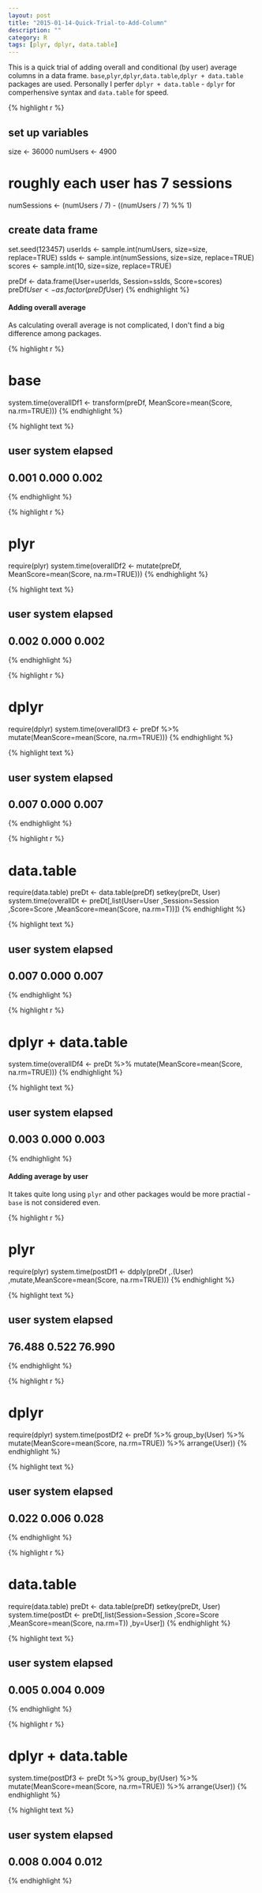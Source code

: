 ```yaml
---
layout: post
title: "2015-01-14-Quick-Trial-to-Add-Column"
description: ""
category: R
tags: [plyr, dplyr, data.table]
---
```

This is a quick trial of adding overall and conditional (by user) average columns in a data frame. `base`,`plyr`,`dplyr`,`data.table`,`dplyr + data.table` packages are used. Personally I perfer `dplyr + data.table` - `dplyr` for comperhensive syntax and `data.table` for speed.


{% highlight r %}
## set up variables
size <- 36000
numUsers <- 4900
# roughly each user has 7 sessions
numSessions <- (numUsers / 7) - ((numUsers / 7) %% 1)
 
## create data frame
set.seed(123457)
userIds <- sample.int(numUsers, size=size, replace=TRUE)
ssIds <- sample.int(numSessions, size=size, replace=TRUE)
scores <- sample.int(10, size=size, replace=TRUE) 

preDf <- data.frame(User=userIds, Session=ssIds, Score=scores)
preDf$User <- as.factor(preDf$User) 
{% endhighlight %}

#### Adding overall average

As calculating overall average is not complicated, I don't find a big difference among packages.


{% highlight r %}
# base
system.time(overallDf1 <- transform(preDf, MeanScore=mean(Score, na.rm=TRUE))) 
{% endhighlight %}



{% highlight text %}
##    user  system elapsed 
##   0.001   0.000   0.002
{% endhighlight %}


{% highlight r %}
# plyr
require(plyr)
system.time(overallDf2 <- mutate(preDf, MeanScore=mean(Score, na.rm=TRUE)))
{% endhighlight %}



{% highlight text %}
##    user  system elapsed 
##   0.002   0.000   0.002
{% endhighlight %}


{% highlight r %}
# dplyr
require(dplyr)
system.time(overallDf3 <- preDf %>% 
                            mutate(MeanScore=mean(Score, na.rm=TRUE)))
{% endhighlight %}



{% highlight text %}
##    user  system elapsed 
##   0.007   0.000   0.007
{% endhighlight %}


{% highlight r %}
# data.table
require(data.table)
preDt <- data.table(preDf)
setkey(preDt, User)
system.time(overallDt <- preDt[,list(User=User
                                     ,Session=Session
                                     ,Score=Score
                                     ,MeanScore=mean(Score, na.rm=T))])
{% endhighlight %}



{% highlight text %}
##    user  system elapsed 
##   0.007   0.000   0.007
{% endhighlight %}


{% highlight r %}
# dplyr + data.table
system.time(overallDf4 <- preDt %>% 
                            mutate(MeanScore=mean(Score, na.rm=TRUE))) 
{% endhighlight %}



{% highlight text %}
##    user  system elapsed 
##   0.003   0.000   0.003
{% endhighlight %}

#### Adding average by user

It takes quite long using `plyr` and other packages would be more practial - `base` is not considered even.


{% highlight r %}
# plyr
require(plyr)
system.time(postDf1 <- ddply(preDf
                             ,.(User)
                             ,mutate,MeanScore=mean(Score, na.rm=TRUE))) 
{% endhighlight %}



{% highlight text %}
##    user  system elapsed 
##  76.488   0.522  76.990
{% endhighlight %}


{% highlight r %}
# dplyr
require(dplyr)
system.time(postDf2 <- preDf %>% 
              group_by(User) %>% 
              mutate(MeanScore=mean(Score, na.rm=TRUE)) %>% 
              arrange(User))
{% endhighlight %}



{% highlight text %}
##    user  system elapsed 
##   0.022   0.006   0.028
{% endhighlight %}


{% highlight r %}
# data.table
require(data.table)
preDt <- data.table(preDf)
setkey(preDt, User)
system.time(postDt <- preDt[,list(Session=Session
                                  ,Score=Score
                                  ,MeanScore=mean(Score, na.rm=T))
                            ,by=User])
{% endhighlight %}



{% highlight text %}
##    user  system elapsed 
##   0.005   0.004   0.009
{% endhighlight %}


{% highlight r %}
# dplyr + data.table
system.time(postDf3 <- preDt %>% 
              group_by(User) %>% 
              mutate(MeanScore=mean(Score, na.rm=TRUE)) %>% 
              arrange(User))
{% endhighlight %}



{% highlight text %}
##    user  system elapsed 
##   0.008   0.004   0.012
{% endhighlight %}
